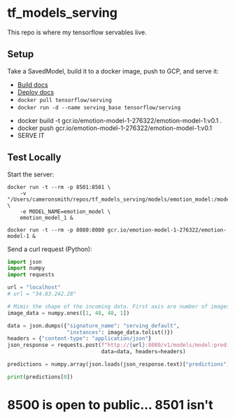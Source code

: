 # tf_models_serving

This repo is where my tensorflow servables live.

## Setup

Take a SavedModel, build it to a docker image, push to GCP, and serve it:

- [Build docs](https://www.tensorflow.org/tfx/serving/docker)
- [Deploy docs](https://www.tensorflow.org/tfx/serving/serving_kubernetes)
- `docker pull tensorflow/serving`
- `docker run -d --name serving_base tensorflow/serving`
<!-- - `docker cp models/emotion_model serving_base:/models/emotion_model`
- `docker commit --change "ENV MODEL_NAME emotion_model" serving_base emotion_model_1` -->
- docker build -t gcr.io/emotion-model-1-276322/emotion-model-1:v0.1 .
- docker push gcr.io/emotion-model-1-276322/emotion-model-1:v0.1
- SERVE IT

## Test Locally

Start the server:

~~~shell
docker run -t --rm -p 8501:8501 \
    -v "/Users/cameronsmith/repos/tf_models_serving/models/emotion_model:/models/emotion_model" \
    -e MODEL_NAME=emotion_model \
    emotion_model_1 &

docker run -t --rm -p 8080:8080 gcr.io/emotion-model-1-276322/emotion-model-1 &
~~~

Send a curl request (Python):

~~~python
import json
import numpy
import requests

url = "localhost"
# url = "34.83.242.28"

# Mimic the shape of the incoming data. First axis are number of images (should always be 1).
image_data = numpy.ones([1, 48, 48, 1])

data = json.dumps({"signature_name": "serving_default",
                   "instances": image_data.tolist()})
headers = {"content-type": "application/json"}
json_response = requests.post(f"http://{url}:8080/v1/models/model:predict",
                              data=data, headers=headers)

predictions = numpy.array(json.loads(json_response.text)["predictions"])

print(predictions[0])
~~~
 # 8500 is open to public... 8501 isn't